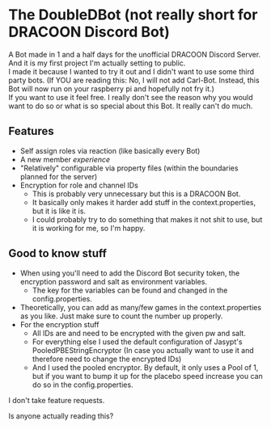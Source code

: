 # The DoubleDBot (not really short for DRACOON Discord Bot)

A Bot made in 1 and a half days for the unofficial DRACOON Discord Server.
And it is my first project I'm actually setting to public.\
I made it because I wanted to try it out and I didn't want to use some third party bots.
(If YOU are reading this: No, I will not add Carl-Bot. 
Instead, this Bot will now run on your raspberry pi and hopefully not fry it.)\
If you want to use it feel free. I really don't see the reason why you would want to do so
or what is so special about this Bot. It really can't do much.

## Features

- Self assign roles via reaction (like basically every Bot)
- A new member *experience*
- "Relatively" configurable via property files (within the boundaries planned for the server)
- Encryption for role and channel IDs
  - This is probably very unnecessary but this is a DRACOON Bot.
  - It basically only makes it harder add stuff in the context.properties, but it is like it is.
  - I could probably try to do something that makes it not shit to use, but it is working for me, so I'm happy.

## Good to know stuff

- When using you'll need to add the Discord Bot security token, the encryption password and salt as environment variables.
  - The key for the variables can be found and changed in the config.properties.
- Theoretically, you can add as many/few games in the context.properties as you like. Just make sure to count the number up properly.
- For the encryption stuff
  - All IDs are and need to be encrypted with the given pw and salt.
  - For everything else I used the default configuration of Jasypt's PooledPBEStringEncryptor
  (In case you actually want to use it and therefore need to change the encrypted IDs)
  - And I used the pooled encryptor. By default, it only uses a Pool of 1,
  but if you want to bump it up for the placebo speed increase you can do so in the config.properties.

I don't take feature requests.

Is anyone actually reading this?